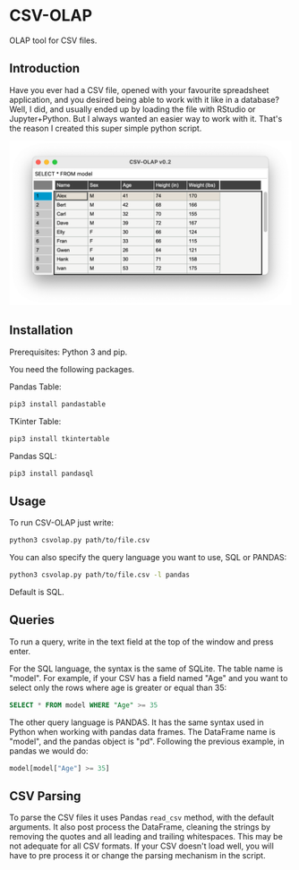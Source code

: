 # CSV-OLAP
OLAP tool for CSV files.

## Introduction

Have you ever had a CSV file, opened with your favourite spreadsheet application, and you desired being able to work with it like in a database? Well, I did, and usually ended up by loading the file with RStudio or Jupyter+Python. But I always wanted an easier way to work with it. That's the reason I created this super simple python script.

![CSV-OLAP Screenshot](csvolap_shot_1.png)

## Installation

Prerequisites: Python 3 and pip.

You need the following packages.

Pandas Table:

```bash
pip3 install pandastable
```

TKinter Table:

```bash
pip3 install tkintertable
```

Pandas SQL:

```bash
pip3 install pandasql
```

## Usage

To run CSV-OLAP just write:

```bash
python3 csvolap.py path/to/file.csv
```

You can also specify the query language you want to use, SQL or PANDAS:

```bash
python3 csvolap.py path/to/file.csv -l pandas
```

Default is SQL.

## Queries

To run a query, write in the text field at the top of the window and press enter.

For the SQL language, the syntax is the same of SQLite. The table name is "model". For example, if your CSV has a field named "Age" and you want to select only the rows where age is greater or equal than 35:

```sql
SELECT * FROM model WHERE "Age" >= 35
```

The other query language is PANDAS. It has the same syntax used in Python when working with pandas data frames. The DataFrame name is "model", and the pandas object is "pd". Following the previous example, in pandas we would do:

```python
model[model["Age"] >= 35]
```

## CSV Parsing

To parse the CSV files it uses Pandas `read_csv` method, with the default arguments. It also post process the DataFrame, cleaning the strings by removing the quotes and all leading and trailing whitespaces. This may be not adequate for all CSV formats. If your CSV doesn't load well, you will have to pre process it or change the parsing mechanism in the script.